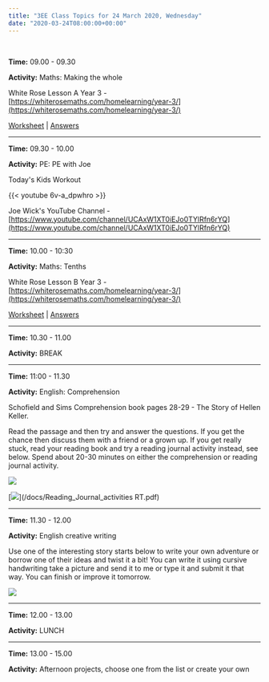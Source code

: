 ```yaml
---
title: "3EE Class Topics for 24 March 2020, Wednesday"
date: "2020-03-24T08:00:00+00:00"
---
```


&nbsp;

**Time:** 09.00 - 09.30

**Activity:** Maths: Making the whole

White Rose Lesson A Year 3 - [https://whiterosemaths.com/homelearning/year-3/](https://whiterosemaths.com/homelearning/year-3/)


[Worksheet](https://wrm-13b48.kxcdn.com/wp-content/uploads/2020/homelearning/year-3/Y3-Spring-Block-5-WO2-Making-the-whole-2019.pdf) | [Answers](https://wrm-13b48.kxcdn.com/wp-content/uploads/2020/homelearning/year-3/Y3-Spring-Block-5-ANS2-Making-the-whole-2019.pdf) 

<hr>

**Time:** 09.30 - 10.00

**Activity:** PE: PE with Joe

Today's Kids Workout

{{< youtube 6v-a_dpwhro >}}

Joe Wick's YouTube Channel - [https://www.youtube.com/channel/UCAxW1XT0iEJo0TYlRfn6rYQ](https://www.youtube.com/channel/UCAxW1XT0iEJo0TYlRfn6rYQ)



<hr>

**Time:** 10.00 - 10:30

**Activity:** Maths: Tenths

White Rose Lesson B Year 3 - [https://whiterosemaths.com/homelearning/year-3/](https://whiterosemaths.com/homelearning/year-3/)

[Worksheet](https://wrm-13b48.kxcdn.com/wp-content/uploads/2020/homelearning/year-3/Y3-Spring-Block-5-WO3-Tenths-2019.pdf) | [Answers](https://wrm-13b48.kxcdn.com/wp-content/uploads/2020/homelearning/year-3/Y3-Spring-Block-5-ANS3-Tenths-2019.pdf)

<hr>

**Time:** 10.30 - 11.00

**Activity:** BREAK

<hr>

**Time:** 11:00 - 11.30 

**Activity:** English: Comprehension

Schofield and Sims Comprehension book pages 28-29 - The Story of Hellen Keller.

Read the passage and then try and answer the questions. If you get the chance then discuss them with a friend or a grown up. If you get really stuck, read your reading book and try a reading journal activity instead, see below. Spend about 20-30 minutes on either the comprehension or reading journal activity.

[![](/images/schofieldAndSims.png)](/docs/hellenKeller.pdf)

[![](/images/readingJournal.png)](/docs/Reading_Journal_activities RT.pdf)

<hr>

**Time:** 11.30 - 12.00

**Activity:** English creative writing

Use one of the interesting story starts below to write your own adventure or borrow one of their ideas and twist it a bit! You can write it using cursive handwriting take a picture and send it to me or type it and submit it that way. You can finish or improve it tomorrow.

[![](/images/startStory.png)](/docs/startStory.pdf)

<hr>

**Time:** 12.00 - 13.00

**Activity:** LUNCH

<hr>

**Time:** 13.00 - 15.00

**Activity:** Afternoon projects, choose one from the list or create your own

<br/>
<br/>

